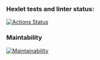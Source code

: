 ### Hexlet tests and linter status:
[![Actions Status](https://github.com/lasnick7/frontend-project-11/actions/workflows/hexlet-check.yml/badge.svg)](https://github.com/lasnick7/frontend-project-11/actions)

### Maintability
[![Maintainability](https://api.codeclimate.com/v1/badges/958c4c549419dd64e8d4/maintainability)](https://codeclimate.com/github/lasnick7/frontend-project-11/maintainability)